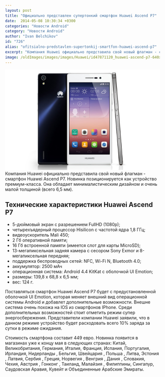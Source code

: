 ```yaml
---
layout: post
title: "Официально представлен супертонкий смартфон Huawei Ascend P7"
date:  2014-05-08 10:30:34 +0300
categories: "Новости Android"
category: "Новости Android"
author: "Ivan Belchikov"
id: "726"
alias: "ofitsialno-predstavlen-supertonkij-smartfon-huawei-ascend-p7"
excerpt: "Компания Huawei официально представила свой новый флагман - смартфон Huawei Ascend P7. Новинка позиционируется как устройство премиум-класса. Она обладает минималистическим дизайном и очень малой толщиной (всего 6,5 мм). "
image: /oldImages/images/images/Huawei/id47871120_huawei-ascend-p7-640x416.jpg
---
```

<img  src="/oldImages/images/images/Huawei/id47871120_huawei-ascend-p7-640x416.jpg" alt="Huawei Ascend P7" />
Компания Huawei официально представила свой новый флагман - смартфон Huawei Ascend P7. Новинка позиционируется как устройство премиум-класса. Она обладает минималистическим дизайном и очень малой толщиной (всего 6,5 мм). 


<h2>Технические характеристики Huawei Ascend P7</h2>
<ul>
<li>5-дюймовый экран с разрешением FullHD (1080p);</li>
<li>четырехъядерный процессор Hisilicon с частотой ядра 1,8 ГГц;</li>
<li>видеоускоритель Mali 450;</li>
<li>2 Гб оперативной памяти;</li>
<li>16 Гб встроенной памяти (имеется слот для карты MicroSD);</li>
<li>13-мегапиксельная задняя камера с сесором Sony Exmor и 8-мегапиксельная передняя;</li>
<li>поддержка беспроводных сетей: NFC, Wi-Fi N, Bluetooth 4.0;</li>
<li>аккумулятор: 2500 мАч </li>
<li>операционная система: Android 4.4 KitKat с оболочкой UI Emotion;</li>
<li>размеры: 139,8 х 68,8 х 6,5 мм;</li>
<li>вес: 124 г.</li>
</ul>
Поставляться смартфон Huawei Ascend P7 будет с предустановленной оболочкой UI Emotion, которая меняет внешний вид операционной системы Android и добавлет дополнительные возможности. Внешне система очень похожа на IOS из смартфонов IPhone. Среди дополнительных возможностей стоит отметить режим супер энергосбережения. Представители компании Huawei заявили, что в данном режиме устройство будет расходовать всего 10% заряда за сутки в режиме ожидания.

Стоимость смартфона составит 449 евро. Новинка появится в магазинах уже к концу мая в следующих странах: Китай, Великобритания, Германия, Италия, Франция, Испания, Португалия, Ирландия, Нидерланды , Бельгия, Швейцария , Польша , Литва, Эстония , Латвия, Сербия , Греция, Норвегия , Венгрия , Дания , Словакия, Чехия, Австрия , Гонконг , Таиланд, Малайзия , Филиппины, Сингапур, Саудовская Аравия, Кувейт и Объединенные Арабские Эмираты.
